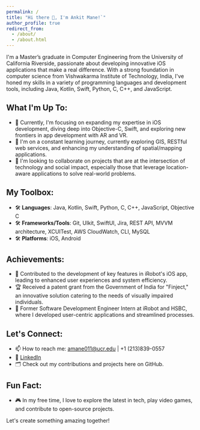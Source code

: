 ```yaml
---
permalink: /
title: "Hi there 👋, I'm Ankit Mane!`"
author_profile: true
redirect_from: 
  - /about/
  - /about.html
---
```


I'm a Master’s graduate in Computer Engineering from the University of California Riverside, passionate about developing innovative iOS applications that make a real difference. With a strong foundation in computer science from Vishwakarma Institute of Technology, India, I've honed my skills in a variety of programming languages and development tools, including Java, Kotlin, Swift, Python, C, C++, and JavaScript.

## What I'm Up To:
- 🔭 Currently, I'm focusing on expanding my expertise in iOS development, diving deep into Objective-C, Swift, and exploring new frontiers in app development with AR and VR.
- 🌱 I'm on a constant learning journey, currently exploring GIS, RESTful web services, and enhancing my understanding of spatial/mapping applications.
- 👯 I'm looking to collaborate on projects that are at the intersection of technology and social impact, especially those that leverage location-aware applications to solve real-world problems.

## My Toolbox:
- 🛠 **Languages**: Java, Kotlin, Swift, Python, C, C++, JavaScript, Objective C
- 🛠 **Frameworks/Tools**: Git, UIkit, SwiftUI, Jira, REST API, MVVM architecture, XCUITest, AWS CloudWatch, CLI, MySQL
- 🛠 **Platforms**: iOS, Android

## Achievements:
- 📱 Contributed to the development of key features in iRobot's iOS app, leading to enhanced user experiences and system efficiency.
- 🏆 Received a patent grant from the Government of India for "Finject," an innovative solution catering to the needs of visually impaired individuals.
- 💼 Former Software Development Engineer Intern at iRobot and HSBC, where I developed user-centric applications and streamlined processes.

## Let's Connect:
- 📫 How to reach me: amane011@ucr.edu | +1 (213)839-0557
- 💼 [LinkedIn](https://www.linkedin.com/in/ankit-mane-9490b3163/)
- 🗂 Check out my contributions and projects here on GitHub.

## Fun Fact:
- 🎮 In my free time, I love to explore the latest in tech, play video games, and contribute to open-source projects.

Let's create something amazing together!
